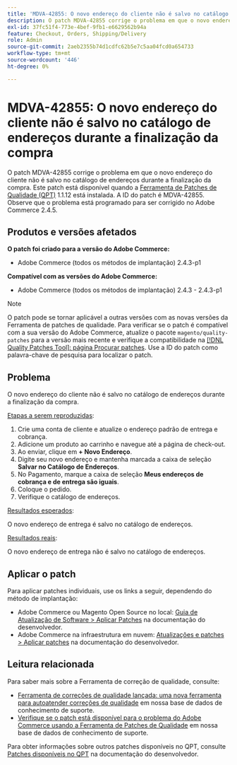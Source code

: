 ```yaml
---
title: 'MDVA-42855: O novo endereço do cliente não é salvo no catálogo de endereços durante a finalização da compra '
description: O patch MDVA-42855 corrige o problema em que o novo endereço do cliente não é salvo no catálogo de endereços durante a finalização da compra. Este patch está disponível quando a [Ferramenta de correções de qualidade (QPT)](/help/announcements/adobe-commerce-announcements/magento-quality-patches-released-new-tool-to-self-serve-quality-patches.md) 1.1.12 está instalada. A ID do patch é MDVA-42855. Observe que o problema está programado para ser corrigido no Adobe Commerce 2.4.5.
exl-id: 37fc51f4-773e-4bef-9fb1-e6629562b94a
feature: Checkout, Orders, Shipping/Delivery
role: Admin
source-git-commit: 2aeb2355b74d1cdfc62b5e7c5aa04fcd0a654733
workflow-type: tm+mt
source-wordcount: '446'
ht-degree: 0%

---
```


# MDVA-42855: O novo endereço do cliente não é salvo no catálogo de endereços durante a finalização da compra

O patch MDVA-42855 corrige o problema em que o novo endereço do cliente não é salvo no catálogo de endereços durante a finalização da compra. Este patch está disponível quando a [Ferramenta de Patches de Qualidade (QPT)](/help/announcements/adobe-commerce-announcements/magento-quality-patches-released-new-tool-to-self-serve-quality-patches.md) 1.1.12 está instalada. A ID do patch é MDVA-42855. Observe que o problema está programado para ser corrigido no Adobe Commerce 2.4.5.

## Produtos e versões afetados

**O patch foi criado para a versão do Adobe Commerce:**

* Adobe Commerce (todos os métodos de implantação) 2.4.3-p1

**Compatível com as versões do Adobe Commerce:**

* Adobe Commerce (todos os métodos de implantação) 2.4.3 - 2.4.3-p1

>[!NOTE]
>
>O patch pode se tornar aplicável a outras versões com as novas versões da Ferramenta de patches de qualidade. Para verificar se o patch é compatível com a sua versão do Adobe Commerce, atualize o pacote `magento/quality-patches` para a versão mais recente e verifique a compatibilidade na [[!DNL Quality Patches Tool]: página Procurar patches](https://experienceleague.adobe.com/tools/commerce-quality-patches/index.html?lang=pt-BR). Use a ID do patch como palavra-chave de pesquisa para localizar o patch.

## Problema

O novo endereço do cliente não é salvo no catálogo de endereços durante a finalização da compra.

<u>Etapas a serem reproduzidas</u>:

1. Crie uma conta de cliente e atualize o endereço padrão de entrega e cobrança.
1. Adicione um produto ao carrinho e navegue até a página de check-out.
1. Ao enviar, clique em **+ Novo Endereço**.
1. Digite seu novo endereço e mantenha marcada a caixa de seleção **Salvar no Catálogo de Endereços**.
1. No Pagamento, marque a caixa de seleção **Meus endereços de cobrança e de entrega são iguais**.
1. Coloque o pedido.
1. Verifique o catálogo de endereços.

<u>Resultados esperados</u>:

O novo endereço de entrega é salvo no catálogo de endereços.

<u>Resultados reais</u>:

O novo endereço de entrega não é salvo no catálogo de endereços.

## Aplicar o patch

Para aplicar patches individuais, use os links a seguir, dependendo do método de implantação:

* Adobe Commerce ou Magento Open Source no local: [Guia de Atualização de Software > Aplicar Patches](https://experienceleague.adobe.com/pt-br/docs/commerce-operations/tools/quality-patches-tool/usage) na documentação do desenvolvedor.
* Adobe Commerce na infraestrutura em nuvem: [Atualizações e patches > Aplicar patches](https://experienceleague.adobe.com/pt-br/docs/commerce-cloud-service/user-guide/develop/upgrade/apply-patches) na documentação do desenvolvedor.

## Leitura relacionada

Para saber mais sobre a Ferramenta de correção de qualidade, consulte:

* [Ferramenta de correções de qualidade lançada: uma nova ferramenta para autoatender correções de qualidade](/help/announcements/adobe-commerce-announcements/magento-quality-patches-released-new-tool-to-self-serve-quality-patches.md) em nossa base de dados de conhecimento de suporte.
* [Verifique se o patch está disponível para o problema do Adobe Commerce usando a Ferramenta de Patches de Qualidade](/help/support-tools/patches-available-in-qpt-tool/check-patch-for-magento-issue-with-magento-quality-patches.md) em nossa base de dados de conhecimento de suporte.

Para obter informações sobre outros patches disponíveis no QPT, consulte [Patches disponíveis no QPT](https://experienceleague.adobe.com/tools/commerce-quality-patches/index.html?lang=pt-BR) na documentação do desenvolvedor.
